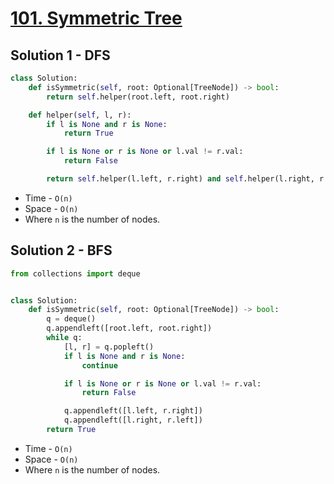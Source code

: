 # [101. Symmetric Tree](https://leetcode.com/problems/symmetric-tree/)

## Solution 1 - DFS

```py
class Solution:
    def isSymmetric(self, root: Optional[TreeNode]) -> bool:
        return self.helper(root.left, root.right)

    def helper(self, l, r):
        if l is None and r is None:
            return True

        if l is None or r is None or l.val != r.val:
            return False

        return self.helper(l.left, r.right) and self.helper(l.right, r.left)
```

-   Time - `O(n)`
-   Space - `O(n)`
-   Where `n` is the number of nodes.

## Solution 2 - BFS

```py
from collections import deque


class Solution:
    def isSymmetric(self, root: Optional[TreeNode]) -> bool:
        q = deque()
        q.appendleft([root.left, root.right])
        while q:
            [l, r] = q.popleft()
            if l is None and r is None:
                continue

            if l is None or r is None or l.val != r.val:
                return False

            q.appendleft([l.left, r.right])
            q.appendleft([l.right, r.left])
        return True
```

-   Time - `O(n)`
-   Space - `O(n)`
-   Where `n` is the number of nodes.
